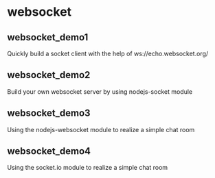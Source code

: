 # websocket

## websocket_demo1
Quickly build a socket client with the help of ws://echo.websocket.org/

## websocket_demo2
Build your own websocket server by using nodejs-socket module

## websocket_demo3
Using the nodejs-websocket module to realize a simple chat room

## websocket_demo4
Using the socket.io module to realize a simple chat room